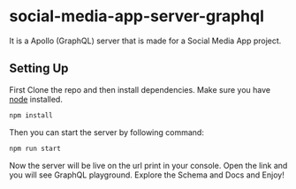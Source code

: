 # social-media-app-server-graphql
It is a Apollo (GraphQL) server that is made for a Social Media App project.

## Setting Up
First Clone the repo and then install dependencies. Make sure you have [node](https://nodejs.org/en/) installed.
```bash
npm install
```
Then you can start the server by following command:
```bash
npm run start
```
Now the server will be live on the url print in your console. Open the link and you will see GraphQL playground. Explore the Schema and Docs and Enjoy!
